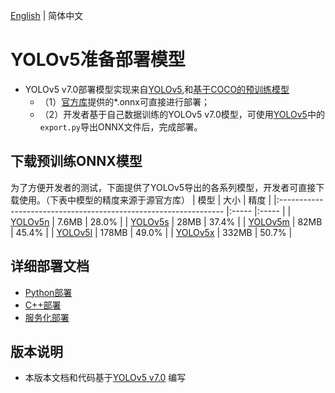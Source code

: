 [English](README_EN.md) | 简体中文

# YOLOv5准备部署模型

- YOLOv5 v7.0部署模型实现来自[YOLOv5](https://github.com/ultralytics/yolov5/tree/v7.0),和[基于COCO的预训练模型](https://github.com/ultralytics/yolov5/releases/tag/v7.0)
  - （1）[官方库](https://github.com/ultralytics/yolov5/releases/tag/v7.0)提供的*.onnx可直接进行部署；
  - （2）开发者基于自己数据训练的YOLOv5 v7.0模型，可使用[YOLOv5](https://github.com/ultralytics/yolov5)中的`export.py`导出ONNX文件后，完成部署。


## 下载预训练ONNX模型

为了方便开发者的测试，下面提供了YOLOv5导出的各系列模型，开发者可直接下载使用。（下表中模型的精度来源于源官方库）
| 模型                                                               | 大小    | 精度    |
|:---------------------------------------------------------------- |:----- |:----- |
| [YOLOv5n](https://bj.bcebos.com/paddlehub/fastdeploy/yolov5n.onnx) | 7.6MB | 28.0% |
| [YOLOv5s](https://bj.bcebos.com/paddlehub/fastdeploy/yolov5s.onnx) | 28MB | 37.4% |
| [YOLOv5m](https://bj.bcebos.com/paddlehub/fastdeploy/yolov5m.onnx) | 82MB | 45.4% |
| [YOLOv5l](https://bj.bcebos.com/paddlehub/fastdeploy/yolov5l.onnx) | 178MB | 49.0% |
| [YOLOv5x](https://bj.bcebos.com/paddlehub/fastdeploy/yolov5x.onnx) | 332MB | 50.7% |


## 详细部署文档

- [Python部署](python)
- [C++部署](cpp)
- [服务化部署](serving)

## 版本说明

- 本版本文档和代码基于[YOLOv5 v7.0](https://github.com/ultralytics/yolov5/tree/v7.0) 编写
